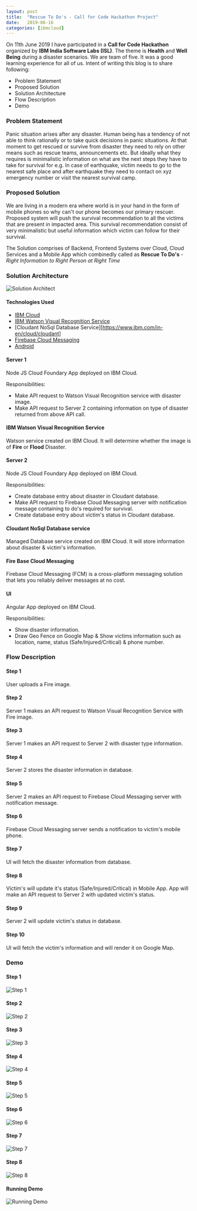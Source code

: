 ```yaml
---
layout: post
title:  "Rescue To Do's - Call for Code Hackathon Project"
date:   2019-06-16
categories: [ibmcloud]
---
```


On 11th June 2019 I have participated in a **Call for Code Hackathon** organized by **IBM India Software Labs (ISL)**. The theme is **Health** and **Well Being** during a disaster scenarios. We are team of five. It was a good learning experience for all of us. Intent of writing this blog is to share following:

- Problem Statement
- Proposed Solution
- Solution Architecture
- Flow Description
- Demo 

### Problem Statement

Panic situation arises after any disaster. Human being has a tendency of not able to think rationally or to take quick decisions in panic situations. At that moment to get rescued or survive from disaster they need to rely on other means such as rescue teams, announcements etc.  But ideally what they requires is minimalistic information on what are the next steps they have to take for survival for e.g. In case of earthquake, victim needs to go to the nearest safe place and after earthquake they need to contact on xyz emergency number or visit the nearest survival camp.

### Proposed Solution

We are living in a modern era where world is in your hand in the form of mobile phones so why can't our phone becomes our primary rescuer. Proposed system will push the survival recommendation to all the victims that are present in impacted area. This survival recommendation consist of very minimalistic but useful information which victim can follow for their survival. 

The Solution comprises of Backend, Frontend Systems over Cloud, Cloud Services and a Mobile App which combinedly called as **Rescue To Do's** - *Right Information to Right Person at Right Time*

### Solution Architecture

![Solution Architect](https://raw.githubusercontent.com/sagar-jadhav/sagar-jadhav.github.io/master/static/img/_posts/hackathon_project/hackathon_project_architecture.png)

#### Technologies Used

- [IBM Cloud](https://cloud.ibm.com/login)
- [IBM Watson Visual Recognition Service](https://www.ibm.com/watson/services/visual-recognition/)
- [Cloudant NoSql Database Service][https://www.ibm.com/in-en/cloud/cloudant]
- [Firebase Cloud Messaging](https://firebase.google.com)
- [Android](https://developer.android.com/)

#### Server 1
Node JS Cloud Foundary App deployed on IBM Cloud. 

Responsibilities:
- Make API request to Watson Visual Recognition service with disaster image.
- Make API request to Server 2 containing information on type of disaster returned from above API call.

#### IBM Watson Visual Recognition Service
Watson service created on IBM Cloud. It will determine whether the image is of **Fire** or **Flood** Disaster.

#### Server 2
Node JS Cloud Foundary App deployed on IBM Cloud. 

Responsibilities:
- Create database entry about disaster in Cloudant database.
- Make API request to Firebase Cloud Messaging server with notification message containing to do's required for survival.
- Create database entry about victim's status in Cloudant database.

#### Cloudant NoSql Database service
Managed Database service created on IBM Cloud. It will store information about disaster & victim's information.

#### Fire Base Cloud Messaging
Firebase Cloud Messaging (FCM) is a cross-platform messaging solution that lets you reliably deliver messages at no cost.

#### UI
Angular App deployed on IBM Cloud. 

Responsibilities: 
- Show disaster information.
- Draw Geo Fence on Google Map & Show victims information such as location, name, status (Safe/Injured/Critical) & phone number.

### Flow Description

#### Step 1
User uploads a Fire image.

#### Step 2
Server 1 makes an API request to Watson Visual Recognition Service with Fire image.

#### Step 3
Server 1 makes an API request to Server 2 with disaster type information.

#### Step 4
Server 2 stores the disaster information in database.

#### Step 5
Server 2 makes an API request to Firebase Cloud Messaging server with notification message.

#### Step 6
Firebase Cloud Messaging server sends a notification to victim's mobile phone.

#### Step 7
UI will fetch the disaster information from database.

#### Step 8
Victim's will update it's status (Safe/Injured/Critical) in Mobile App. App will make an API request to Server 2 with updated victim's status.

#### Step 9
Server 2 will update victim's status in database.

#### Step 10
UI will fetch the victim's information and will render it on Google Map.

### Demo

#### Step 1
![Step 1](https://raw.githubusercontent.com/sagar-jadhav/sagar-jadhav.github.io/master/static/img/_posts/hackathon_project/Step_1.jpg)

#### Step 2
![Step 2](https://raw.githubusercontent.com/sagar-jadhav/sagar-jadhav.github.io/master/static/img/_posts/hackathon_project/Step_2.jpg)

#### Step 3
![Step 3](https://raw.githubusercontent.com/sagar-jadhav/sagar-jadhav.github.io/master/static/img/_posts/hackathon_project/Step_3.png)

#### Step 4
![Step 4](https://raw.githubusercontent.com/sagar-jadhav/sagar-jadhav.github.io/master/static/img/_posts/hackathon_project/Step_4.png)

#### Step 5
![Step 5](https://raw.githubusercontent.com/sagar-jadhav/sagar-jadhav.github.io/master/static/img/_posts/hackathon_project/Step_5.png)

#### Step 6
![Step 6](https://raw.githubusercontent.com/sagar-jadhav/sagar-jadhav.github.io/master/static/img/_posts/hackathon_project/Step_6.jpg)

#### Step 7
![Step 7](https://raw.githubusercontent.com/sagar-jadhav/sagar-jadhav.github.io/master/static/img/_posts/hackathon_project/Step_7.jpg)

#### Step 8
![Step 8](https://raw.githubusercontent.com/sagar-jadhav/sagar-jadhav.github.io/master/static/img/_posts/hackathon_project/Step_8.jpg)

#### Running Demo
![Running Demo](https://raw.githubusercontent.com/sagar-jadhav/sagar-jadhav.github.io/master/static/img/_posts/hackathon_project/demo.gif)

